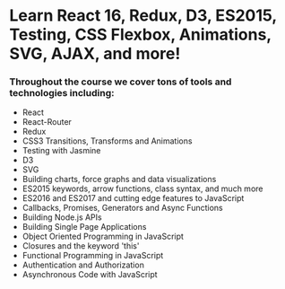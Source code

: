 # Learn React 16, Redux, D3, ES2015, Testing, CSS Flexbox, Animations, SVG, AJAX, and more!

### Throughout the course we cover tons of tools and technologies including:

* React
* React-Router
* Redux
* CSS3 Transitions, Transforms and Animations
* Testing with Jasmine
* D3
* SVG
* Building charts, force graphs and data visualizations
* ES2015 keywords, arrow functions, class syntax, and much more
* ES2016 and ES2017 and cutting edge features to JavaScript
* Callbacks, Promises, Generators and Async Functions
* Building Node.js APIs
* Building Single Page Applications
* Object Oriented Programming in JavaScript
* Closures and the keyword 'this'
* Functional Programming in JavaScript
* Authentication and Authorization
* Asynchronous Code with JavaScript
